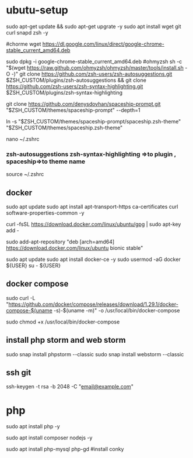 # ubutu-setup

sudo apt-get update && sudo apt-get upgrate -y
sudo apt install wget git curl snapd zsh -y

#chorme
wget https://dl.google.com/linux/direct/google-chrome-stable_current_amd64.deb

sudo dpkg -i google-chrome-stable_current_amd64.deb
#ohmyzsh
 sh -c "$(wget https://raw.github.com/ohmyzsh/ohmyzsh/master/tools/install.sh -O -)"
 git clone https://github.com/zsh-users/zsh-autosuggestions.git $ZSH_CUSTOM/plugins/zsh-autosuggestions && 
 git clone https://github.com/zsh-users/zsh-syntax-highlighting.git $ZSH_CUSTOM/plugins/zsh-syntax-highlighting

git clone https://github.com/denysdovhan/spaceship-prompt.git "$ZSH_CUSTOM/themes/spaceship-prompt" --depth=1


ln -s "$ZSH_CUSTOM/themes/spaceship-prompt/spaceship.zsh-theme" "$ZSH_CUSTOM/themes/spaceship.zsh-theme" 

 nano ~/.zshrc

 ### zsh-autosuggestions zsh-syntax-highlighting =>to plugin , spaceship=>to theme name

  source ~/.zshrc


  ## docker

  sudo apt update
sudo apt install apt-transport-https ca-certificates curl software-properties-common -y

curl -fsSL https://download.docker.com/linux/ubuntu/gpg | sudo apt-key add -



sudo add-apt-repository "deb [arch=amd64] https://download.docker.com/linux/ubuntu bionic stable"

sudo apt update
sudo apt install docker-ce -y
sudo usermod -aG docker ${USER}
su - ${USER}

## docker compose
sudo curl -L "https://github.com/docker/compose/releases/download/1.29.1/docker-compose-$(uname -s)-$(uname -m)" -o /usr/local/bin/docker-compose

sudo chmod +x /usr/local/bin/docker-compose


## install php storm and web storm
sudo snap install phpstorm --classic
sudo snap install webstorm --classic

## ssh git
ssh-keygen -t rsa -b 2048 -C "email@example.com"

# php 
sudo apt install php -y

sudo apt install composer nodejs -y

sudo apt install php-mysql php-gd 
#install conky
